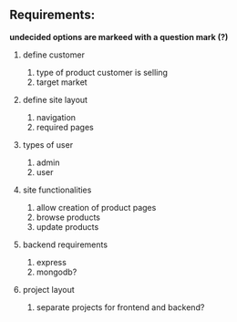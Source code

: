 ## Requirements:

**undecided options are markeed with a question mark (?)**

1. define customer
	1. type of product customer is selling
	2. target market

2. define site layout
	1. navigation
	2. required pages

3. types of user
	1. admin
	2. user

4. site functionalities
	1. allow creation of product pages
	2. browse products
	3. update products

5. backend requirements
	1. express
	2. mongodb?

6. project layout
	1. separate projects for frontend and backend?
